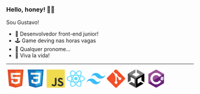 ### Hello, honey! 🌈💬
Sou Gustavo!

- 📝 Desenvolvedor front-end junior!
- 🕹 Game deving nas horas vagas
- 🌻 Qualquer pronome...
- 🎠 Viva la vida!
<hr>
<div>
  <img src='https://github.com/devicons/devicon/blob/master/icons/html5/html5-original.svg' alt='...' width='50px'>
  <img src='https://github.com/devicons/devicon/blob/master/icons/css3/css3-original.svg' alt='...' width='50px'>
  <img src='https://github.com/devicons/devicon/blob/master/icons/javascript/javascript-original.svg' alt='...' width='50px'>
  <img src='https://github.com/devicons/devicon/blob/master/icons/react/react-original.svg' alt='...' width='50px'>
  <img src='https://github.com/devicons/devicon/blob/master/icons/tailwindcss/tailwindcss-plain.svg' alt='...' width='50px'>
  <img src='https://github.com/devicons/devicon/blob/master/icons/git/git-original.svg' alt='...' width='50px'>
  <img src='https://github.com/devicons/devicon/blob/master/icons/unity/unity-original.svg' alt='...' width='50px'>
  <img src='https://github.com/devicons/devicon/blob/master/icons/csharp/csharp-original.svg' alt='...' width='50px'>
</div>

